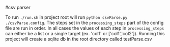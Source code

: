 #csv parser

To run `./run.sh` in project root will run `python csvParse.py ./csvParse.config`.
The steps set in the `processing_steps` part of the config file are run in order. In all cases the values of each step in `processing_steps` can either be a list or a single target (ex. 'col1' or ['col1','col2']).
Running this project will create a sqlite db in the root directory called testParse.csv
